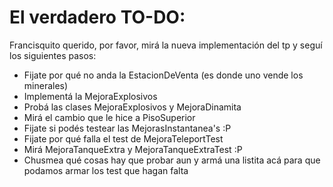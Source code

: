 # El verdadero TO-DO:
Francisquito querido, por favor, mirá la nueva implementación del tp y seguí los siguientes pasos:
* Fijate por qué no anda la EstacionDeVenta (es donde uno vende los minerales)
* Implementá la MejoraExplosivos
* Probá las clases MejoraExplosivos y MejoraDinamita
* Mirá el cambio que le hice a PisoSuperior
* Fijate si podés testear las MejorasInstantanea's :P
* Fijate por qué falla el test de MejoraTeleportTest
* Mirá MejoraTanqueExtra y MejoraTanqueExtraTest :P
* Chusmea qué cosas hay que probar aun y armá una listita acá para que podamos armar los test que hagan falta
